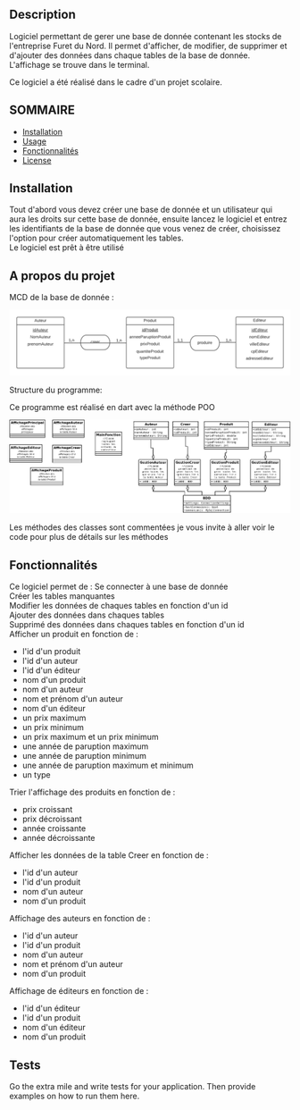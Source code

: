 ## Description

Logiciel permettant de gerer une base de donnée contenant les stocks de l'entreprise Furet du Nord. Il permet d'afficher, de modifier, de supprimer et d'ajouter des données dans chaque tables de la base de donnée. L'affichage se trouve dans le terminal.  

Ce logiciel a été réalisé dans le cadre d'un projet scolaire.


## SOMMAIRE

- [Installation](#installation)
- [Usage](#usage)
- [Fonctionnalités](#credits)
- [License](#license)

## Installation

Tout d'abord vous devez créer une base de donnée et un utilisateur qui aura les droits sur cette base de donnée, ensuite lancez le logiciel et entrez les identifiants de la base de donnée que vous venez de créer, choisissez l'option pour créer automatiquement les tables.  
Le logiciel est prêt à être utilisé

## A propos du projet
  
MCD de la base de donnée : 

![MCD](images/mcd.png)

Structure du programme:

Ce programme est réalisé en dart avec la méthode POO  

![POO](images/poo.png)
  
Les méthodes des classes sont commentées je vous invite à aller voir le code pour plus de détails sur les méthodes
  
## Fonctionnalités

Ce logiciel permet de :
  Se connecter à une base de donnée  
  Créer les tables manquantes  
  Modifier les données de chaques tables en fonction d'un id  
  Ajouter des données dans chaques tables  
  Supprimé des données dans chaques tables en fonction d'un id  
  Afficher un produit en fonction de :  
  - l'id d'un produit
  - l'id d'un auteur
  - l'id d'un éditeur
  - nom d'un produit
  - nom d'un auteur
  - nom et prénom d'un auteur
  - nom d'un éditeur
  - un prix maximum
  - un prix minimum
  - un prix maximum et un prix minimum
  - une année de paruption maximum
  - une année de paruption minimum 
  - une année de paruption maximum et minimum 
  - un type  
  
  Trier l'affichage des produits en fonction de :  
  - prix croissant
  - prix décroissant
  - année croissante
  - année décroissante  
  
  Afficher les données de la table Creer en fonction de :    
  - l'id d'un auteur
  - l'id d'un produit
  - nom d'un auteur
  - nom d'un produit  
  
  Affichage des auteurs en fonction de :  
  - l'id d'un auteur
  - l'id d'un produit
  - nom d'un auteur
  - nom et prénom d'un auteur
  - nom d'un produit  
  
  Affichage de éditeurs en fonction de :  
  - l'id d'un éditeur
  - l'id d'un produit
  - nom d'un éditeur
  - nom d'un produit

## Tests

Go the extra mile and write tests for your application. Then provide examples on how to run them here.
